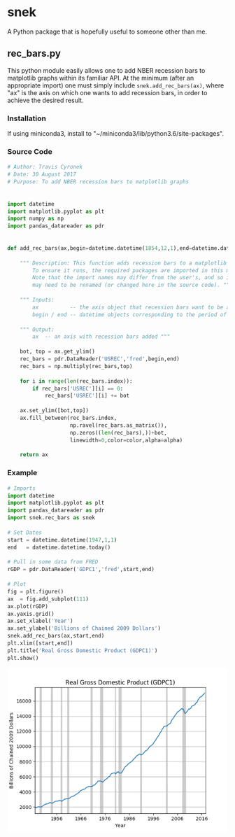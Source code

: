 # snek
A Python package that is hopefully useful to someone other than me.

## rec_bars.py
This python module easily allows one to add NBER recession bars to matplotlib graphs within its familiar API. At the minimum (after an appropriate import) one must simply include `snek.add_rec_bars(ax)`, where "ax" is the axis on which one wants to add recession bars, in order to achieve the desired result.

### Installation
If using miniconda3, install to "~/miniconda3/lib/python3.6/site-packages".

### Source Code

```python
# Author: Travis Cyronek
# Date: 30 August 2017
# Purpose: To add NBER recession bars to matplotlib graphs


import datetime
import matplotlib.pyplot as plt
import numpy as np
import pandas_datareader as pdr


def add_rec_bars(ax,begin=datetime.datetime(1854,12,1),end=datetime.datetime.today(),color='k',alpha=.2):

    """ Description: This function adds recession bars to a matplotlib graph.
        To ensure it runs, the required packages are imported in this module.
        Note that the import names may differ from the user's, and so imports
        may need to be renamed (or changed here in the source code). """

    """ Inputs:
        ax          -- the axis object that recession bars want to be added to
        begin / end -- datetime objects corresponding to the period of interest """

    """ Output:
        ax  -- an axis with recession bars added """

    bot, top = ax.get_ylim()
    rec_bars = pdr.DataReader('USREC','fred',begin,end)
    rec_bars = np.multiply(rec_bars,top)
    
    for i in range(len(rec_bars.index)):
        if rec_bars['USREC'][i] == 0:
            rec_bars['USREC'][i] += bot
            
    ax.set_ylim([bot,top])        
    ax.fill_between(rec_bars.index,
                    np.ravel(rec_bars.as_matrix()),
                    np.zeros((len(rec_bars),))+bot,
                    linewidth=0,color=color,alpha=alpha)
        
    return ax
```    

### Example

```python
# Imports
import datetime
import matplotlib.pyplot as plt
import pandas_datareader as pdr
import snek.rec_bars as snek

# Set Dates
start = datetime.datetime(1947,1,1)
end   = datetime.datetime.today()

# Pull in some data from FRED
rGDP = pdr.DataReader('GDPC1','fred',start,end)

# Plot
fig = plt.figure()
ax  = fig.add_subplot(111)
ax.plot(rGDP)
ax.yaxis.grid()
ax.set_xlabel('Year')
ax.set_ylabel('Billions of Chained 2009 Dollars')
snek.add_rec_bars(ax,start,end)
plt.xlim([start,end])
plt.title('Real Gross Domestic Product (GDPC1)')
plt.show()
```

![Alt text](images/rec_bars_example.png?raw=true "Test of Recession Bars")
